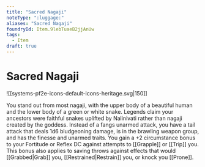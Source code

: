 ```yaml
---
title: "Sacred Nagaji"
noteType: ":luggage:"
aliases: "Sacred Nagaji"
foundryId: Item.9lebTuaeB2jjAnUw
tags:
  - Item
draft: true
---
```


# Sacred Nagaji
![[systems-pf2e-icons-default-icons-heritage.svg|150]]

You stand out from most nagaji, with the upper body of a beautiful human and the lower body of a green or white snake. Legends claim your ancestors were faithful snakes uplifted by Nalinivati rather than nagaji created by the goddess. Instead of a fangs unarmed attack, you have a tail attack that deals 1d6 bludgeoning damage, is in the brawling weapon group, and has the finesse and unarmed traits. You gain a +2 circumstance bonus to your Fortitude or Reflex DC against attempts to [[Grapple]] or [[Trip]] you. This bonus also applies to saving throws against effects that would [[Grabbed|Grab]] you, [[Restrained|Restrain]] you, or knock you [[Prone]].
